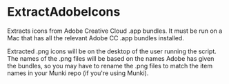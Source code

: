 # ExtractAdobeIcons
Extracts icons from Adobe Creative Cloud .app bundles. It must be run on a Mac that has all the relevant Adobe CC .app bundles installed.

Extracted .png icons will be on the desktop of the user running the script. The names of the .png files will be based on the names Adobe has given the bundles, so you may have to rename the .png files to match the item names in your Munki repo (if you're using Munki).
